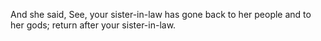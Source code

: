 And she said, See, your sister-in-law has gone back to her people and to her gods; return after your sister-in-law.
